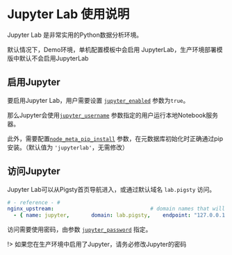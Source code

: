 # Jupyter Lab 使用说明

Jupyter Lab 是非常实用的Python数据分析环境。

默认情况下，Demo环境，单机配置模板中会启用 JupyterLab，生产环境部署模版中默认不会启用JupyterLab

## 启用Jupyter

要启用Jupyter Lab，用户需要设置 [`jupyter_enabled`](v-meta.md#jupyter_enabled) 参数为`true`。

那么Jupyter会使用[`jupyter_username`](v-meta.md#jupyter_username) 参数指定的用户运行本地Notebook服务器。

此外，需要配置[`node_meta_pip_install`](v-node.md#node_meta_pip_install) 参数，在元数据库初始化时正确通过pip安装。（默认值为 `'jupyterlab'`，无需修改）



## 访问Jupyter

Jupyter Lab可以从Pigsty首页导航进入，或通过默认域名 `lab.pigsty` 访问。

```yaml
# - reference - #
nginx_upstream:                               # domain names that will be used for accessing pigsty services
  - { name: jupyter,       domain: lab.pigsty,    endpoint: "127.0.0.1:8888" }     # jupyter lab (8888)
```

访问需要使用密码，由参数 [`jupyter_password`](v-meta.md#jupyter_password) 指定。

!> 如果您在生产环境中启用了Jupyter，请务必修改Jupyter的密码


